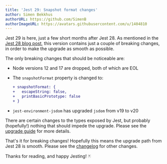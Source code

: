 ```yaml
---
title: 'Jest 29: Snapshot format changes'
author: Simen Bekkhus
authorURL: https://github.com/SimenB
authorImageURL: https://avatars.githubusercontent.com/u/1404810
---
```


Jest 29 is here, just a few short months after Jest 28. As mentioned in the [Jest 28 blog post](/blog/2022/04/25/jest-28#future), this version contains just a couple of breaking changes, in order to make the upgrade as smooth as possible.

<!--truncate-->

The only breaking changes that should be noticeable are:

- Node versions 12 and 17 are dropped, both of which are EOL
- The `snapshotFormat` property is changed to:

  ```diff
  + snapshotFormat: {
  +   escapeString: false,
  +   printBasicPrototype: false
  + }
  ```

- `jest-environment-jsdom` has upgraded `jsdom` from v19 to v20

There are certain changes to the types exposed by Jest, but probably (hopefully!) nothing that should impede the upgrade. Please see the [upgrade guide](/docs/upgrading-to-jest29) for more details.

That's it for breaking changes! Hopefully this means the upgrade path from Jest 28 is smooth. Please see the [changelog](https://github.com/jestjs/jest/blob/main/CHANGELOG.md#2900) for other changes.

Thanks for reading, and happy Jesting! 🃏
